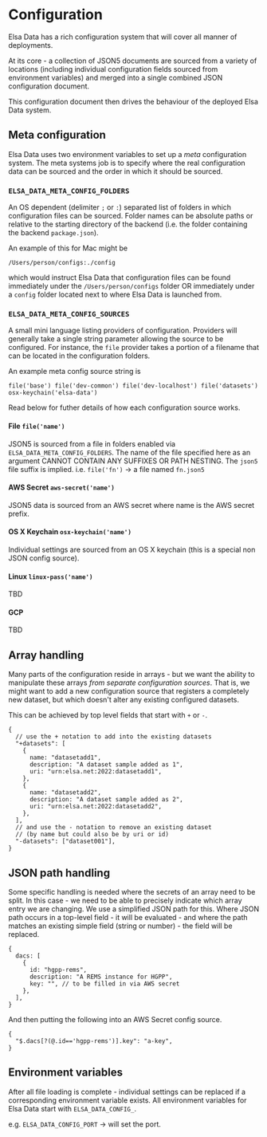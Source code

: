 # Configuration

Elsa Data has a rich configuration system that will cover all manner
of deployments.

At its core - a collection of JSON5 documents are sourced from a variety
of locations (including individual configuration fields sourced from
environment variables) and merged into a single combined JSON configuration document.

This configuration document then drives the behaviour of the deployed
Elsa Data system.

## Meta configuration

Elsa Data uses two environment variables to set up a _meta_ configuration
system. The meta systems job is to specify where the real configuration data
can be sourced and the order in which it should be sourced.

### `ELSA_DATA_META_CONFIG_FOLDERS`

An OS dependent (delimiter `;` or `:`) separated list of folders in which configuration files can be sourced.
Folder names can be absolute paths or relative to the starting directory of
the backend (i.e. the folder containing the backend `package.json`).

An example of this for Mac might be

`/Users/person/configs:./config`

which would instruct Elsa Data that configuration files can be found immediately
under the `/Users/person/configs` folder OR immediately under a `config`
folder located next to where Elsa Data is launched from.

### `ELSA_DATA_META_CONFIG_SOURCES`

A small mini language listing providers of configuration. Providers will generally
take a single string parameter allowing the source to be configured. For instance,
the `file` provider takes a portion of a filename that can be located in the configuration
folders.

An example meta config source string is

`file('base') file('dev-common') file('dev-localhost') file('datasets') osx-keychain('elsa-data')`

Read below for futher details of how each configuration source works.

#### File `file('name')`

JSON5 is sourced from a file in folders enabled via `ELSA_DATA_META_CONFIG_FOLDERS`. The name of the file
specified here as an argument CANNOT CONTAIN ANY SUFFIXES OR PATH NESTING. The `json5` file suffix
is implied. i.e. `file('fn')` -> a file named `fn.json5`

#### AWS Secret `aws-secret('name')`

JSON5 data is sourced from an AWS secret where name is the AWS secret prefix.

#### OS X Keychain `osx-keychain('name')`

Individual settings are sourced from an OS X keychain (this is a special non JSON config source).

#### Linux `linux-pass('name')`

TBD

#### GCP

TBD

## Array handling

Many parts of the configuration reside in arrays - but we want the ability to
manipulate these arrays _from separate configuration sources_. That is, we might
want to add a new configuration source that registers a completely new dataset, but
which doesn't alter any existing configured datasets.

This can be achieved by top level fields that start with `+` or `-`.

```json5
{
  // use the + notation to add into the existing datasets
  "+datasets": [
    {
      name: "datasetadd1",
      description: "A dataset sample added as 1",
      uri: "urn:elsa.net:2022:datasetadd1",
    },
    {
      name: "datasetadd2",
      description: "A dataset sample added as 2",
      uri: "urn:elsa.net:2022:datasetadd2",
    },
  ],
  // and use the - notation to remove an existing dataset
  // (by name but could also be by uri or id)
  "-datasets": ["dataset001"],
}
```

## JSON path handling

Some specific handling is needed where the secrets of an array need
to be split. In this case - we need to be able to precisely indicate
which array entry we are changing. We use a simplified JSON path
for this. Where JSON path occurs in a top-level field - it will be evaluated -
and where the path matches an existing simple field (string or number) -
the field will be replaced.

```json5
{
  dacs: [
    {
      id: "hgpp-rems",
      description: "A REMS instance for HGPP",
      key: "", // to be filled in via AWS secret
    },
  ],
}
```

And then putting the following into an AWS Secret config source.

```json5
{
  "$.dacs[?(@.id=='hgpp-rems')].key": "a-key",
}
```

## Environment variables

After all file loading is complete - individual settings can be replaced if a corresponding
environment variable exists. All environment variables for Elsa Data start with
`ELSA_DATA_CONFIG_`.

e.g. `ELSA_DATA_CONFIG_PORT` -> will set the port.
